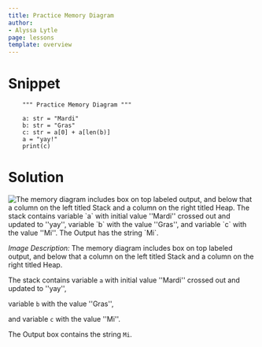 ```yaml
---
title: Practice Memory Diagram
author:
- Alyssa Lytle
page: lessons
template: overview
---
```


# Snippet

<pre>
<code class="python">    """ Practice Memory Diagram """

    a: str = "Mardi"
    b: str = "Gras"
    c: str = a[0] + a[len(b)]
    a = "yay!"
    print(c)
</code></pre>

# Solution

<img class="img-fluid" src="/static/assets/f23/basic-01-sol.png" alt="The memory diagram includes box on top labeled output, and below that a column on the left titled Stack and a column on the right titled Heap. The stack contains variable `a` with initial value ''Mardi'' crossed out and updated to ''yay'', variable `b` with the value ''Gras'', and variable `c` with the value ''Mi''. The Output has the string `Mi`. "  />

*Image Description:* 
The memory diagram includes box on top labeled output, and below that a column on the left titled Stack and a column on the right titled Heap. 

The stack contains variable `a` with initial value ''Mardi'' crossed out and updated to ''yay'', 

variable `b` with the value ''Gras'', 

and variable `c` with the value ''Mi''. 

The Output box contains the string `Mi`. 